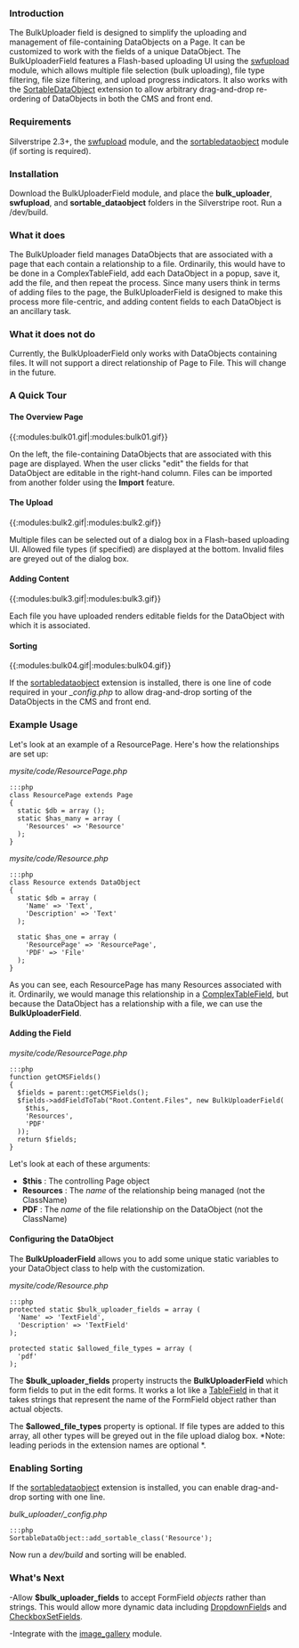 ### Introduction

The BulkUploader field is designed to simplify the uploading and management of file-containing DataObjects on a Page. It
can be customized to work with the fields of a unique DataObject. The BulkUploaderField features a Flash-based uploading
UI using the [swfupload](swfupload) module, which allows multiple file selection (bulk uploading), file type filtering,
file size filtering, and upload progress indicators. It also works with the [SortableDataObject](SortableDataObject)
extension to allow arbitrary drag-and-drop re-ordering of DataObjects in both the CMS and front end.

### Requirements

Silverstripe 2.3+, the [swfupload](swfupload) module, and the [sortabledataobject](sortabledataobject) module (if
sorting is required).


### Installation

Download the BulkUploaderField module, and place the **bulk_uploader**, **swfupload**, and **sortable_dataobject**
folders in the Silverstripe root. Run a /dev/build.

### What it does

The BulkUploader field manages DataObjects that are associated with a page that each contain a relationship to a file.
Ordinarily, this would have to be done in a ComplexTableField, add each DataObject in a popup, save it, add the file,
and then repeat the process. Since many users think in terms of adding files to the page, the BulkUploaderField is
designed to make this process more file-centric, and adding content fields to each DataObject is an ancillary task.

### What it does not do

Currently, the BulkUploaderField only works with DataObjects containing files. It will not support a direct relationship
of Page to File. This will change in the future.



### A Quick Tour

#### The Overview Page
{{:modules:bulk01.gif|:modules:bulk01.gif}}

On the left, the file-containing DataObjects that are associated with this page are displayed. When the user clicks
"edit" the fields for that DataObject are editable in the right-hand column. Files can be imported from another folder
using the **Import** feature.
#### The Upload

{{:modules:bulk2.gif|:modules:bulk2.gif}}

Multiple files can be selected out of a dialog box in a Flash-based uploading UI. Allowed file types (if specified) are
displayed at the bottom. Invalid files are greyed out of the dialog box.
#### Adding Content

{{:modules:bulk3.gif|:modules:bulk3.gif}}

Each file you have uploaded renders editable fields for the DataObject with which it is associated.
#### Sorting

{{:modules:bulk04.gif|:modules:bulk04.gif}}

If the [sortabledataobject](sortabledataobject) extension is installed, there is one line of code required in your
*_config.php* to allow drag-and-drop sorting of the DataObjects in the CMS and front end.



### Example Usage

Let's look at an example of a ResourcePage. Here's how the relationships are set up:

*mysite/code/ResourcePage.php*

	:::php
	class ResourcePage extends Page
	{
	  static $db = array ();
	  static $has_many = array (
	    'Resources' => 'Resource'
	  );
	}


*mysite/code/Resource.php*

	:::php
	class Resource extends DataObject
	{
	  static $db = array (
	    'Name' => 'Text',
	    'Description' => 'Text'
	  );
	
	  static $has_one = array (
	    'ResourcePage' => 'ResourcePage',
	    'PDF' => 'File'
	  );
	}


As you can see, each ResourcePage has many Resources associated with it. Ordinarily, we would manage this relationship
in a [ComplexTableField](ComplexTableField), but because the DataObject has a relationship with a file, we can use the
**BulkUploaderField**.

#### Adding the Field

*mysite/code/ResourcePage.php*

	:::php
	function getCMSFields()
	{
	  $fields = parent::getCMSFields();
	  $fields->addFieldToTab("Root.Content.Files", new BulkUploaderField(
	    $this,
	    'Resources',
	    'PDF'
	  ));
	  return $fields;
	}


Let's look at each of these arguments:
- **$this** : The controlling Page object
- **Resources** : The *name* of the relationship being managed (not the ClassName)
- **PDF** : The *name* of the file relationship on the DataObject (not the ClassName)

#### Configuring the DataObject

The **BulkUploaderField** allows you to add some unique static variables to your DataObject class to help with the
customization.

*mysite/code/Resource.php*

	:::php
	protected static $bulk_uploader_fields = array (
	  'Name' => 'TextField',
	  'Description' => 'TextField'
	);
	
	protected static $allowed_file_types = array (
	  'pdf'
	);


The **$bulk_uploader_fields** property instructs the **BulkUploaderField** which form fields to put in the edit forms.
It works a lot like a [TableField](TableField) in that it takes strings that represent the name of the FormField object
rather than actual objects. 

The **$allowed_file_types** property is optional. If file types are added to this array, all other types will be greyed
out in the file upload dialog box. *Note: leading periods in the extension names are optional *.


### Enabling Sorting

If the [sortabledataobject](sortabledataobject) extension is installed, you can enable drag-and-drop sorting with one
line.

*bulk_uploader/_config.php*

	:::php
	SortableDataObject::add_sortable_class('Resource');


Now run a *dev/build* and sorting will be enabled.





### What's Next

-Allow **$bulk_uploader_fields** to accept FormField *objects* rather than strings. This would allow more dynamic data
including [DropdownField](DropdownField)s and [CheckboxSetFields](CheckboxSetFields).

-Integrate with the [image_gallery](image_gallery) module.
